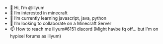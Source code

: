 - 👋 Hi, I’m @illyum
- 👀 I’m interested in minecraft 
- 🌱 I’m currently learning javascript, java, python
- 💞️ I’m looking to collaborate on a Minecraft Server
- 📫 How to reach me illyum#6151 discord (Might havbe fq off... but I'm on hypixel forums as illyum)

<!---
Watermelooooonf8Gaming/Watermelooooonf8Gaming is a ✨ special ✨ repository because its `README.md` (this file) appears on your GitHub profile.
You can click the Preview link to take a look at your changes.
--->
